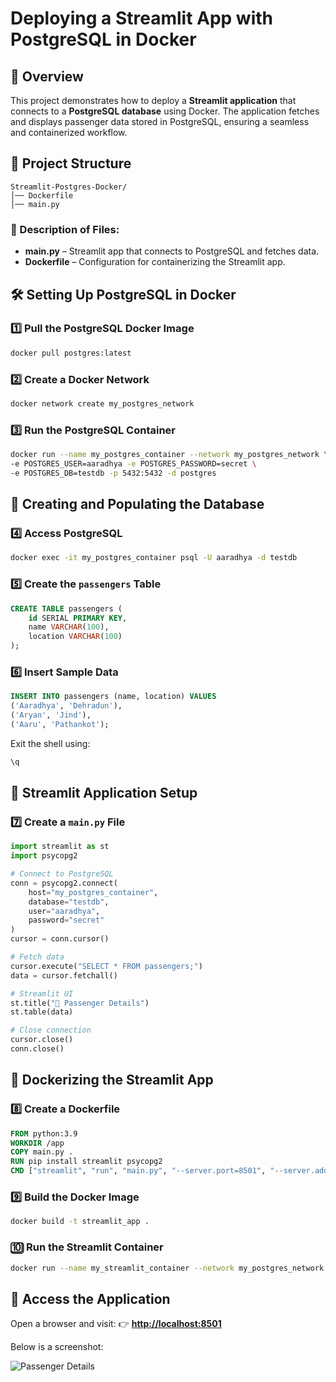 # Deploying a Streamlit App with PostgreSQL in Docker

## 📌 Overview
This project demonstrates how to deploy a **Streamlit application** that connects to a **PostgreSQL database** using Docker. The application fetches and displays passenger data stored in PostgreSQL, ensuring a seamless and containerized workflow.

## 📁 Project Structure
```
Streamlit-Postgres-Docker/
│── Dockerfile
│── main.py
```

### 🔹 Description of Files:
- **main.py** – Streamlit app that connects to PostgreSQL and fetches data.
- **Dockerfile** – Configuration for containerizing the Streamlit app.

## 🛠 Setting Up PostgreSQL in Docker

### **1️⃣ Pull the PostgreSQL Docker Image**
```bash
docker pull postgres:latest
```

### **2️⃣ Create a Docker Network**
```bash
docker network create my_postgres_network
```

### **3️⃣ Run the PostgreSQL Container**
```bash
docker run --name my_postgres_container --network my_postgres_network \
-e POSTGRES_USER=aaradhya -e POSTGRES_PASSWORD=secret \
-e POSTGRES_DB=testdb -p 5432:5432 -d postgres
```

## 💾 Creating and Populating the Database
### **4️⃣ Access PostgreSQL**
```bash
docker exec -it my_postgres_container psql -U aaradhya -d testdb
```

### **5️⃣ Create the `passengers` Table**
```sql
CREATE TABLE passengers (
    id SERIAL PRIMARY KEY,
    name VARCHAR(100),
    location VARCHAR(100)
);
```

### **6️⃣ Insert Sample Data**
```sql
INSERT INTO passengers (name, location) VALUES
('Aaradhya', 'Dehradun'),
('Aryan', 'Jind'),
('Aaru', 'Pathankot');
```
Exit the shell using:
```bash
\q
```

## 🎨 Streamlit Application Setup
### **7️⃣ Create a `main.py` File**
```python
import streamlit as st
import psycopg2

# Connect to PostgreSQL
conn = psycopg2.connect(
    host="my_postgres_container",
    database="testdb",
    user="aaradhya",
    password="secret"
)
cursor = conn.cursor()

# Fetch data
cursor.execute("SELECT * FROM passengers;")
data = cursor.fetchall()

# Streamlit UI
st.title("🚆 Passenger Details")
st.table(data)

# Close connection
cursor.close()
conn.close()
```

## 🐳 Dockerizing the Streamlit App
### **8️⃣ Create a Dockerfile**
```dockerfile
FROM python:3.9
WORKDIR /app
COPY main.py .
RUN pip install streamlit psycopg2
CMD ["streamlit", "run", "main.py", "--server.port=8501", "--server.address=0.0.0.0"]
```

### **9️⃣ Build the Docker Image**
```bash
docker build -t streamlit_app .
```

### **🔟 Run the Streamlit Container**
```bash
docker run --name my_streamlit_container --network my_postgres_network -p 8501:8501 -d streamlit_app
```

## 🔗 Access the Application
Open a browser and visit:
👉 **[http://localhost:8501](http://localhost:8501)**

Below is a screenshot:

![Passenger Details](Screenshot%202025-03-19%20at%208.13.22%E2%80%AFPM.png)


